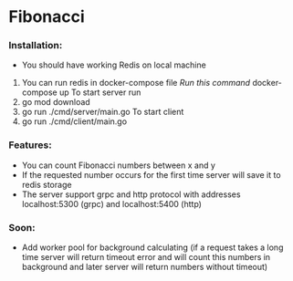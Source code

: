 # Fibonacci

### **Installation**:
* You should have working Redis on local machine
1. You can run redis in docker-compose file *Run this command* docker-compose up
To start server run 
1. go mod download 
2. go run ./cmd/server/main.go 
To start client 
1. go run ./cmd/client/main.go 
    
### **Features**:
 * You can count Fibonacci numbers between x and y 
 * If the requested number occurs for the first time server will save it to redis storage
 * The server support grpc and http protocol with addresses localhost:5300 (grpc) and localhost:5400 (http)

### **Soon**:
 * Add worker pool for background calculating (if a request takes a long time server will return 
 timeout error and will count this numbers in background and later server will return numbers without timeout)
